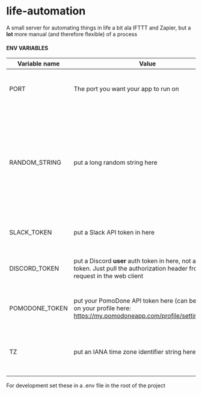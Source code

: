 # life-automation

A small server for automating things in life a bit ala IFTTT and Zapier, but a **lot** more manual (and therefore flexible) of a process

#### ENV VARIABLES

| Variable name  | Value                                                                                                                           | Description                                                                                                                                          |
| -------------- | ------------------------------------------------------------------------------------------------------------------------------- | ---------------------------------------------------------------------------------------------------------------------------------------------------- |
| PORT           | The port you want your app to run on                                                                                            | It's a port setting, what more can I tell you?                                                                                                       |
| RANDOM_STRING  | put a long random string here                                                                                                   | This will be appended to all your routes, and will serve as your only source of security, pick something long and random like a long hash or similar |
| SLACK_TOKEN    | put a Slack API token in here                                                                                                   | This will be used to interact with Slack                                                                                                             |
| DISCORD_TOKEN  | put a Discord **user** auth token in here, not a bot token. Just pull the authorization header from a request in the web client | This will be used to interact with Discord                                                                                                           |
| POMODONE_TOKEN | put your PomoDone API token here (can be found on your profile here: https://my.pomodoneapp.com/profile/settings/#api)          | This will be used to interact with PomoDone                                                                                                          |
| TZ             | put an IANA time zone identifier string here                                                                                    | This will be used to set the timezone for date output                                                                                                |

For development set these in a .env file in the root of the project
